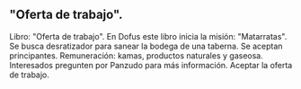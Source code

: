 ## "Oferta de trabajo".
Libro: "Oferta de trabajo".
En Dofus este libro inicia la misión: "Matarratas".
Se busca desratizador para sanear la bodega de una taberna.
Se aceptan principantes.
Remuneración: kamas, productos naturales y gaseosa.
Interesados pregunten por Panzudo para más información.
Aceptar la oferta de trabajo.